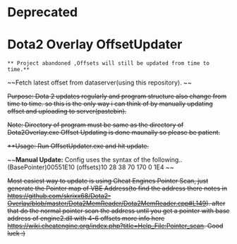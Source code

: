# Deprecated 

# Dota2 Overlay OffsetUpdater
	** Project abandoned ,Offsets will still be updated from time to time.**

~~Fetch latest offset from dataserver(using this repository). ~~

~~Purpose: Dota 2 updates regularly and program structure also change from time to time. so this is the only way i can think of by manually updating offset and uploading to server(pastebin).~~

~~Note: Directory of program must be same as the directory of Dota2Overlay.exe
      Offset Updating is done maunally so please be patient.~~

~~**Usage: Run OffsetUpdater.exe and hit update.~~

~~**Manual Update:**
Config uses the syntax of the following..
 (BasePointer)00551E10 (offsets)10 28 38 70 170 0 1E4 ~~
 
~~Most easiest way to update is using Cheat Engines Pointer Scan, just generate the Pointer map of VBE Address(to find the address there notes in https://github.com/skrixx68/Dota2-Overlay/blob/master/Dota2MemReader/Dota2MemReader.cpp#L149). after that do the normal pointer scan the address until you get a pointer with base address of engine2.dll with 4-6 offsets more info here https://wiki.cheatengine.org/index.php?title=Help_File:Pointer_scan. Good luck :)~~
